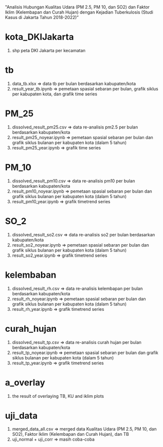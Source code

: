 "Analisis Hubungan Kualitas Udara (PM 2.5, PM 10, dan SO2) dan Faktor Iklim (Kelembapan dan Curah Hujan) dengan Kejadian Tuberkulosis (Studi Kasus di Jakarta Tahun 2018-2022)”

# kota_DKIJakarta
1. shp peta DKI Jakarta per kecamatan

# tb
1. data_tb.xlsx => data tb per bulan berdasarkan kabupaten/kota
2. result_year_tb.ipynb => pemetaan spasial sebaran per bulan, grafik siklus per kabupaten kota, dan grafik time series

# PM_25
1. dissolved_result_pm25.csv => data re-analisis pm2.5 per bulan berdasarkan kabupaten/kota
2. result_pm25_noyear.ipynb => pemetaan spasial sebaran per bulan dan grafik siklus bulanan per kabupaten kota (dalam 5 tahun)
3. result_pm25_year.ipynb => grafik time series

# PM_10
1. dissolved_result_pm10.csv => data re-analisis pm10 per bulan berdasarkan kabupaten/kota
2. result_pm10_noyear.ipynb => pemetaan spasial sebaran per bulan dan grafik siklus bulanan per kabupaten kota (dalam 5 tahun)
3. result_pm10_year.ipynb => grafik timetrend series

# SO_2
1. dissolved_result_so2.csv => data re-analisis so2 per bulan berdasarkan kabupaten/kota
2. result_so2_noyear.ipynb => pemetaan spasial sebaran per bulan dan grafik siklus bulanan per kabupaten kota (dalam 5 tahun)
3. result_so2_year.ipynb => grafik timetrend series

# kelembaban
1. dissolved_result_rh.csv => data re-analisis kelembapan per bulan berdasarkan kabupaten/kota
2. result_rh_noyear.ipynb => pemetaan spasial sebaran per bulan dan grafik siklus bulanan per kabupaten kota (dalam 5 tahun)
3. result_rh_year.ipynb => grafik timetrend series

# curah_hujan
1. dissolved_result_tp.csv => data re-analisis curah hujan per bulan berdasarkan kabupaten/kota
2. result_tp_noyear.ipynb => pemetaan spasial sebaran per bulan dan grafik siklus bulanan per kabupaten kota (dalam 5 tahun)
3. result_tp_year.ipynb => grafik timetrend series

# a_overlay
1. the result of overlaying TB, KU and iklim plots

# uji_data
1. merged_data_all.csv => merged data Kualitas Udara (PM 2.5, PM 10, dan SO2), Faktor Iklim (Kelembapan dan Curah Hujan), dan TB
3. uji_normal + uji_corr => masih coba-coba
